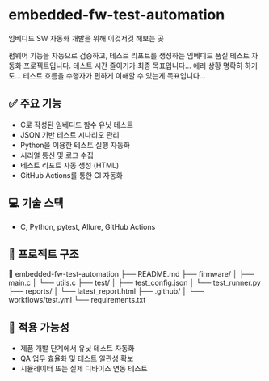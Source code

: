 # embedded-fw-test-automation
임베디드 SW 자동화 개발을 위해 이것저것 해보는 곳

펌웨어 기능을 자동으로 검증하고, 테스트 리포트를 생성하는 임베디드 품질 테스트 자동화 프로젝트입니다.
테스트 시간 줄이기가 최종 목표입니다...
에러 상황 명확히 하기도...
테스트 흐름을 수행자가 편하게 이해할 수 있는게 목표입니다...

## ✅ 주요 기능
- C로 작성된 임베디드 함수 유닛 테스트
- JSON 기반 테스트 시나리오 관리
- Python을 이용한 테스트 실행 자동화
- 시리얼 통신 및 로그 수집
- 테스트 리포트 자동 생성 (HTML)
- GitHub Actions를 통한 CI 자동화

## 💻 기술 스택
- C, Python, pytest, Allure, GitHub Actions

## 📂 프로젝트 구조
📁 embedded-fw-test-automation
├── README.md
├── firmware/
│   ├── main.c
│   └── utils.c
├── test/
│   ├── test_config.json
│   └── test_runner.py
├── reports/
│   └── latest_report.html
├── .github/
│   └── workflows/test.yml
└── requirements.txt

## 🎯 적용 가능성
- 제품 개발 단계에서 유닛 테스트 자동화
- QA 업무 효율화 및 테스트 일관성 확보
- 시뮬레이터 또는 실제 디바이스 연동 테스트
